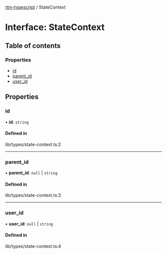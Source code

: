 [rtm-typescript](../README.md) / StateContext

# Interface: StateContext

## Table of contents

### Properties

- [id](StateContext.md#id)
- [parent\_id](StateContext.md#parent_id)
- [user\_id](StateContext.md#user_id)

## Properties

### id

• **id**: `string`

#### Defined in

lib/types/state-context.ts:2

___

### parent\_id

• **parent\_id**: ``null`` \| `string`

#### Defined in

lib/types/state-context.ts:3

___

### user\_id

• **user\_id**: ``null`` \| `string`

#### Defined in

lib/types/state-context.ts:4
